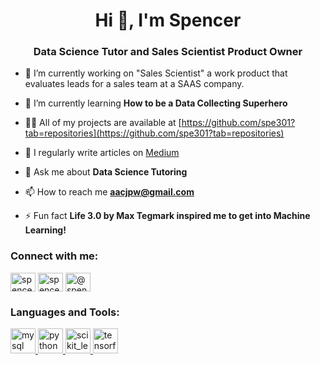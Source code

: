 <h1 align="center">Hi 👋, I'm Spencer</h1>
<h3 align="center">Data Science Tutor and Sales Scientist Product Owner</h3>

- 🔭 I’m currently working on "Sales Scientist" a work product that evaluates leads for a sales team at a SAAS company.

- 🌱 I’m currently learning **How to be a Data Collecting Superhero**

- 👨‍💻 All of my projects are available at [https://github.com/spe301?tab=repositories](https://github.com/spe301?tab=repositories)

- 📝 I regularly write articles on [Medium](https://spencerholley.medium.com/)

- 💬 Ask me about **Data Science Tutoring**

- 📫 How to reach me **aacjpw@gmail.com**

- ⚡ Fun fact **Life 3.0 by Max Tegmark inspired me to get into Machine Learning!**

<h3 align="left">Connect with me:</h3>
<p align="left">
<a href="https://www.linkedin.com/in/spencer-holley/" target="blank"><img align="center" src="https://cdn.jsdelivr.net/npm/simple-icons@3.0.1/icons/linkedin.svg" alt="spencer holley" height="30" width="40" /></a>
<a href="https://www.youtube.com/channel/UCcI5bDVdDt9oz6KyQnXTBww" target="blank"><img align="center" src="https://cdn.jsdelivr.net/npm/simple-icons@3.0.1/icons/youtube.svg" alt="spencer holley" height="30" width="40" /></a>
<a href="https://medium.com/@spencerholley" target="blank"><img align="center" src="https://cdn.jsdelivr.net/npm/simple-icons@3.0.1/icons/medium.svg" alt="@spencerholley" height="30" width="40" /></a>
</p>

<h3 align="left">Languages and Tools:</h3>
<p align="left"> <a href="https://www.mysql.com/" target="_blank"> <img src="https://devicons.github.io/devicon/devicon.git/icons/mysql/mysql-original-wordmark.svg" alt="mysql" width="40" height="40"/> </a> <a href="https://www.python.org" target="_blank"> <img src="https://devicons.github.io/devicon/devicon.git/icons/python/python-original.svg" alt="python" width="40" height="40"/> </a> <a href="https://scikit-learn.org/" target="_blank"> <img src="https://upload.wikimedia.org/wikipedia/commons/0/05/Scikit_learn_logo_small.svg" alt="scikit_learn" width="40" height="40"/> </a> <a href="https://www.tensorflow.org" target="_blank"> <img src="https://www.vectorlogo.zone/logos/tensorflow/tensorflow-icon.svg" alt="tensorflow" width="40" height="40"/> </a> </p>

